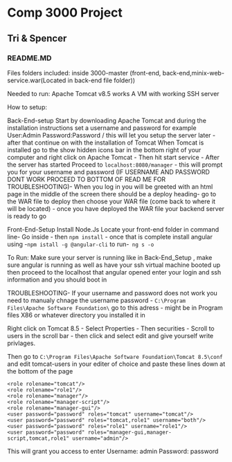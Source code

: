 # Comp 3000 Project 
## Tri & Spencer
### README.MD

Files folders included: inside 3000-master (front-end, back-end,minix-web-service.war(Located in back-end file folder))

Needed to run: Apache Tomcat v8.5 works
A VM with working SSH server 

How to setup: 

Back-End-setup
Start by downloading Apache Tomcat and during the installation instructions set
a username and password for example User:Admin Password:Password / this will let you setup the
server later - after that continue on with the installation of Tomcat 
When Tomcat is installed go to the show hidden icons bar in the bottom right of your computer
and right click on Apache Tomcat - Then hit start service - After the server has started 
Proceed to ```localhost:8080/manager```  - this will prompt you for your username and password
(IF USERNAME AND PASSWORD DONT WORK PROCEED TO BOTTOM OF READ ME FOR TROUBLESHOOTING)-
When you log in you will be greeted with an html page in the middle of the screen there should
be a deploy heading- go to the WAR file to deploy then choose your WAR file (come back to where
it will be located) - once you have deployed the WAR file your backend server is ready to go

Front-End-Setup
Install Node.Js
Locate your front-end folder in command line- Go inside - then ```npm install``` - once that 
is complete install angular using -``` npm istall -g @angular-cli ```
to run-``` ng s -o```

To Run: Make sure your server is running like in Back-End_Setup , make sure angular is running
as well as have your ssh virtual machine booted up then proceed to the localhost that angular 
opened enter your login and ssh information and you should boot in



TROUBLESHOOTING- If your username and password does not work you need to manualy chnage the username
password - ```C:\Program Files\Apache Software Foundation\``` go to this adress -
might be in Program files X86 or whatever directory you installed it in

Right click on Tomcat 8.5 - Select Properties - Then securities - Scroll to users in the scroll
bar - then click and select edit and give yourself write privlages.

Then go to ```C:\Program Files\Apache Software Foundation\Tomcat 8.5\conf``` and edit 
tomcat-users in your editer of choice and paste these lines down at the bottom of the page
   ```
  <role rolename="tomcat"/>
  <role rolename="role1"/>
  <role rolename="manager"/>
  <role rolename="manager-script"/>
  <role rolename="manager-gui"/>
  <user password="password" roles="tomcat" username="tomcat"/>
  <user password="password" roles="tomcat,role1" username="both"/>
  <user password="password" roles="role1" username="role1"/>
  <user password="password" roles="manager-gui,manager-script,tomcat,role1" username="admin"/> 
  ```
 
  This will grant you access to enter Username: admin Password: password
